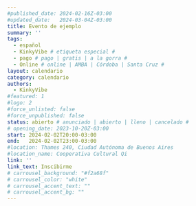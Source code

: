 ```yaml
---
#published_date: 2024-02-16Z-03:00
#updated_date:   2024-03-04Z-03:00
title: Evento de ejemplo
summary: ''
tags:
  - español
  - KinkyVibe # etiqueta especial #
  - pago # pago | gratis | a la gorra #
  - Online # online | AMBA | Córdoba | Santa Cruz #
layout: calendario
category: calendario
authors:
  - KinkyVibe
#featured: 1
#logo: 2
#force_unlisted: false
#force_unpublished: false
status: abierto # anunciado | abierto | lleno | cancelado #
# opening_date: 2023-10-20Z-03:00
start: 2024-02-02T20:00-03:00
end:   2024-02-02T23:00-03:00
#location: Thames 240, Ciudad Autónoma de Buenos Aires
#location_name: Cooperativa Cultural Qi
link: ''
link_text: Inscibirme
# carrousel_background: "#f2a68f"
# carrousel_color: "white"
# carrousel_accent_text: ""
# carrousel_accent_bg: ""
---
```

